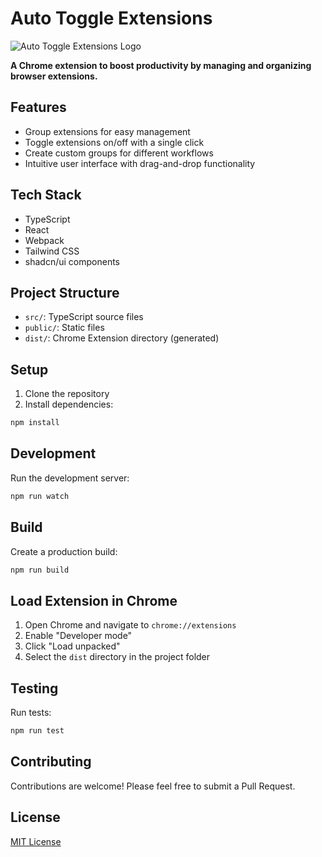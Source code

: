 # Auto Toggle Extensions

![Auto Toggle Extensions Logo](https://raw.githubusercontent.com/thvroyal/chrome-extension-grouping/main/public/icon128.png)

**A Chrome extension to boost productivity by managing and organizing browser extensions.**

## Features

- Group extensions for easy management
- Toggle extensions on/off with a single click
- Create custom groups for different workflows
- Intuitive user interface with drag-and-drop functionality

## Tech Stack

- TypeScript
- React
- Webpack
- Tailwind CSS
- shadcn/ui components

## Project Structure

- `src/`: TypeScript source files
- `public/`: Static files
- `dist/`: Chrome Extension directory (generated)

## Setup

1. Clone the repository
2. Install dependencies:

```bash
npm install
```

## Development

Run the development server:

```bash
npm run watch
```

## Build

Create a production build:

```bash
npm run build
```

## Load Extension in Chrome

1. Open Chrome and navigate to `chrome://extensions`
2. Enable "Developer mode"
3. Click "Load unpacked"
4. Select the `dist` directory in the project folder

## Testing

Run tests:

```bash
npm run test
```

## Contributing

Contributions are welcome! Please feel free to submit a Pull Request.

## License

[MIT License](LICENSE)
